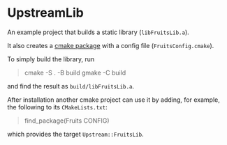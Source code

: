 # UpstreamLib

An example project that builds a static library (`libFruitsLib.a`).

It also creates a [cmake package](https://cmake.org/cmake/help/latest/manual/cmake-packages.7.html)
with a config file (`FruitsConfig.cmake`).

To simply build the library, run

> cmake -S . -B build
> gmake -C build

and find the result as `build/libFruitsLib.a`.

After installation another cmake project can use it by
adding, for example, the following to its `CMakeLists.txt`:

> find\_package(Fruits CONFIG)

which provides the target `Upstream::FruitsLib`.
